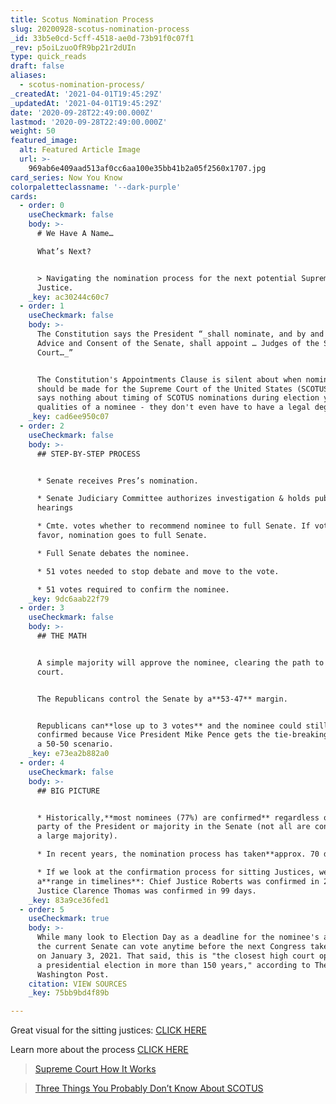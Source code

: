 ```yaml
---
title: Scotus Nomination Process
slug: 20200928-scotus-nomination-process
_id: 33b5e0cd-5cff-4518-ae0d-73b91f0c07f1
_rev: p5oiLzuoOfR9bp21r2dUIn
type: quick_reads
draft: false
aliases:
  - scotus-nomination-process/
_createdAt: '2021-04-01T19:45:29Z'
_updatedAt: '2021-04-01T19:45:29Z'
date: '2020-09-28T22:49:00.000Z'
lastmod: '2020-09-28T22:49:00.000Z'
weight: 50
featured_image:
  alt: Featured Article Image
  url: >-
    969ab6e409aad513af0cc6aa100e35bb41b2a05f2560x1707.jpg
card_series: Now You Know
colorpaletteclassname: '--dark-purple'
cards:
  - order: 0
    useCheckmark: false
    body: >-
      # We Have A Name…  

      What’s Next?


      > Navigating the nomination process for the next potential Supreme Court
      Justice.
    _key: ac30244c60c7
  - order: 1
    useCheckmark: false
    body: >-
      The Constitution says the President “_shall nominate, and by and with the
      Advice and Consent of the Senate, shall appoint … Judges of the Supreme
      Court…_”


      The Constitution's Appointments Clause is silent about when nominations
      should be made for the Supreme Court of the United States (SCOTUS) and
      says nothing about timing of SCOTUS nominations during election years, NOR
      qualities of a nominee - they don't even have to have a legal degree.
    _key: cad6ee950c07
  - order: 2
    useCheckmark: false
    body: >-
      ## STEP-BY-STEP PROCESS


      * Senate receives Pres’s nomination.

      * Senate Judiciary Committee authorizes investigation & holds public
      hearings

      * Cmte. votes whether to recommend nominee to full Senate. If votes in
      favor, nomination goes to full Senate.

      * Full Senate debates the nominee.

      * 51 votes needed to stop debate and move to the vote.

      * 51 votes required to confirm the nominee.
    _key: 9dc6aab22f79
  - order: 3
    useCheckmark: false
    body: >-
      ## THE MATH


      A simple majority will approve the nominee, clearing the path to the
      court.


      The Republicans control the Senate by a**53-47** margin.


      Republicans can**lose up to 3 votes** and the nominee could still be
      confirmed because Vice President Mike Pence gets the tie-breaking vote in
      a 50-50 scenario.
    _key: e73ea2b882a0
  - order: 4
    useCheckmark: false
    body: >-
      ## BIG PICTURE


      * Historically,**most nominees (77%) are confirmed** regardless of the
      party of the President or majority in the Senate (not all are confirmed by
      a large majority).

      * In recent years, the nomination process has taken**approx. 70 days**.

      * If we look at the confirmation process for sitting Justices, we see
      a**range in timelines**: Chief Justice Roberts was confirmed in 23 days.
      Justice Clarence Thomas was confirmed in 99 days.
    _key: 83a9ce36fed1
  - order: 5
    useCheckmark: true
    body: >-
      While many look to Election Day as a deadline for the nominee's approval,
      the current Senate can vote anytime before the next Congress takes office
      on January 3, 2021. That said, this is "the closest high court opening to
      a presidential election in more than 150 years," according to The
      Washington Post.
    citation: VIEW SOURCES
    _key: 75bb9bd4f89b

---
```

Great visual for the sitting justices: [CLICK HERE](https://apnews.com/article/us-supreme-court-michael-pence-archive-courts-donald-trump-e2678a13cf3d2383300db6f1416664d6/gallery/d27d1ae50d504eb4b26f0c4a37f06c88)

Learn more about the process [CLICK HERE](https://fas.org/sgp/crs/misc/RL33225.pdf)

> [Supreme Court How It Works](https://smarthernews.com/supreme-court-how-it-works/)





> [Three Things You Probably Don’t Know About SCOTUS](https://smarthernews.com/three-things-you-probably-dont-know-about-scotus/)